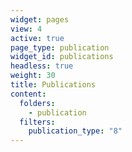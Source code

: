 ```yaml
---
widget: pages
view: 4
active: true
page_type: publication
widget_id: publications
headless: true
weight: 30
title: Publications
content:
  folders:
    - publication
  filters:
    publication_type: "8"
---
```

